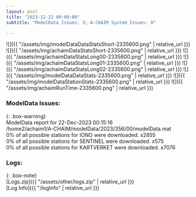 ```yaml
---
layout: post
title: "2023-12-22 00:00:00"
subtitle: "ModelData Issues: 3; A-CHAIM System Issues: 0"

---
```


![]({{ "/assets/img/modelDataDataStatsShort-2335600.png" | relative_url }})
![]({{ "/assets/img/achaimDataStatsShort-2335600.png" | relative_url }})
![]({{ "/assets/img/achaimDataStatsLong00-2335600.png" | relative_url }})
![]({{ "/assets/img/achaimDataStatsLong01-2335600.png" | relative_url }})
![]({{ "/assets/img/achaimDataStatsLong02-2335600.png" | relative_url }})
![]({{ "/assets/img/modelDataDataStats-2335600.png" | relative_url }})
![]({{ "/assets/img/modelDataStationStats-2335600.png" | relative_url }})
![]({{ "/assets/img/achaimRunTime-2335600.png" | relative_url }})


### ModelData Issues:  
  
{: .box-warning}  
 ModelData report for 22-Dec-2023 00:15:16   
 /home2/achaim1/A-CHAIM/modelData/2023/356/00/modelData.mat   
 0% of all possible stations for IONO were downloaded. x2855   
 0% of all possible stations for SENTINEL were downloaded. x575   
 0% of all possible stations for KARTVERKET were downloaded. x7076   
  


### Logs:  
  
{: .box-note}  
[Logs.zip]({{ "/assets/other/logs.zip" | relative_url }})  
[Log Info]({{ "/logInfo" | relative_url }})  
